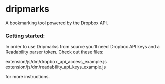 dripmarks
=========

A bookmarking tool powered by the Dropbox API.

### Getting started:

In order to use Dripmarks from source you'll need Dropbox API keys and
a Readability parser token. Check out these files:

extension/js/dm/dropbox_api_access_example.js
extension/js/dm/readability_api_keys_example.js

for more instructions.
